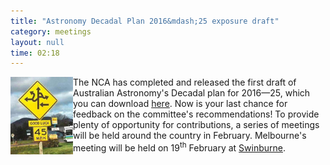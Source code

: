 ```yaml
---
title: "Astronomy Decadal Plan 2016&mdash;25 exposure draft"
category: meetings
layout: null
time: 02:18
---
```

<!-- header generated from blosxom format post; make_header.pl 23.1.2022 -->
<p>
  <!---- Begin .post ---->
<img src="images/road_sign.jpg" width="100" align="left"></a>
The NCA has completed and released the first draft of Australian Astronomy's
Decadal plan for 2016&mdash;25, which you can download 
<a href="http://australianastronomydecadalplan.org/decadal-plan-exposure-draft/">here</a>.
Now is your last chance for feedback on the committee's recommendations! 
To provide plenty of opportunity for contributions, a series of meetings will
be held around the country in February. Melbourne's meeting will be held on
19<sup>th</sup> February at <a href="http://www.swinburne.edu.au">Swinburne</a>.
</p>
